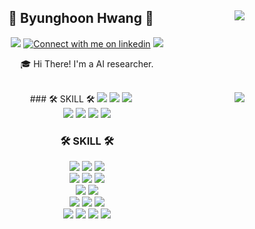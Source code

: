 <div align="center">
  
  <img align="right" src="http://mazassumnida.wtf/api/v2/generate_badge?boj=firstdeep"/>
  
## 👋 Byunghoon Hwang 👋 
  <a href="mailto:david.hwang@khu.ac.kr"><img src="https://img.shields.io/badge/Gmail-d14836?style=flat-square&logo=Gmail&logoColor=white&link=david.hwang@khu.ac.kr"/></a>
  <a href="https://www.linkedin.com/in/byunghoonhwang#gh-light-mode-only"><img src="https://img.shields.io/badge/LinkedIn-3572A5?style=flat-square&logo=linkedin&logoColor=white#gh-light-mode-only" alt="Connect with me on linkedin"></a>
  <a href="www.google.com"><img src="https://img.shields.io/badge/-TechBlog-20C997?style=flat-square&logo=Velog&logoColor=white&"/></a> 
  
  🎓 Hi There! I'm a AI researcher.
  

  <br>
 
</div>


<div align="center">
  
  <img align="right" src="https://github-readme-stats-git-masterrstaa-rickstaa.vercel.app/api/top-langs/?username=firstdeep&layout=compact&hide=javascript,css,scss&theme=dracula&langs_count=6"/>
  ### 🛠 SKILL 🛠
   <img src="https://img.shields.io/badge/Python-DB3552?style=flat-square&logo=Python&logoColor=white"/>
  <img src="https://img.shields.io/badge/C++-00599C?style=flat-square&logo=C%2B%2B&logoColor=white"/>
  <img src="https://img.shields.io/badge/GitHub-092E20?style=flat-square&logo=GitHub&logoColor=white"/>
  <br>
  <img src="https://img.shields.io/badge/Firebase-FFCA28?style=flat-square&logo=Firebase&logoColor=white"/>
   <img src="https://img.shields.io/badge/Amazon AWS-232F3E?style=flat-square&logo=Amazon AWS&logoColor=white"/> 
  <img src="https://img.shields.io/badge/Ubuntu-E95420?style=flat-square&logo=Ubuntu&logoColor=white"/> 
  <img src="https://img.shields.io/badge/Docker-2496ED?style=flat-square&logo=Docker&logoColor=white"/> 
  
  ### 🛠 SKILL 🛠
 
  <img src="https://img.shields.io/badge/-JAVA-007396?style=flat-square&logo=java&logoColor=white"> <img src="https://img.shields.io/badge/-Spring Boot-6DB33F?style=flat-square&logo=SpringBoot&logoColor=white"/> <img src="https://img.shields.io/badge/-Gradle-02303A?style=flat-square&logo=Gradle"/>
<br>
<img src="https://img.shields.io/badge/Python-3776AB?style=flat-square&logo=Python&logoColor=white"/> <img src="https://img.shields.io/badge/-Flask-000000?style=flat-square&logo=Flask"/> <img src="https://img.shields.io/badge/TensorFlow-FF6F00?style=flat-square&logo=TensorFlow&logoColor=white"/>
<br>
<img src="https://img.shields.io/badge/PHP-777BB4?style=flat-square&logo=PHP&logoColor=white"/> <img src="https://img.shields.io/badge/Laravel-FF2D20?style=flat-square&logo=Laravel&logoColor=white"/>
<br>
<img src="https://img.shields.io/badge/MySQL-4479A1?style=flat-square&logo=MySQL&logoColor=white"/> <img src="https://img.shields.io/badge/MariaDB-003545?style=flat-square&logo=MariaDB&logoColor=white"/> <img src="https://img.shields.io/badge/Firebase-FFCA28?style=flat-square&logo=Firebase&logoColor=white"/>
  <br>
  <img src="https://img.shields.io/badge/Amazon AWS-232F3E?style=flat-square&logo=Amazon AWS&logoColor=white"/> <img src="https://img.shields.io/badge/Ubuntu-E95420?style=flat-square&logo=Ubuntu&logoColor=white"/> <img src="https://img.shields.io/badge/Docker-2496ED?style=flat-square&logo=Docker&logoColor=white"/> <img src="https://img.shields.io/badge/NGINX-009639?style=flat-square&logo=NGINX&logoColor=white"/>
  <br>
 
</div>
